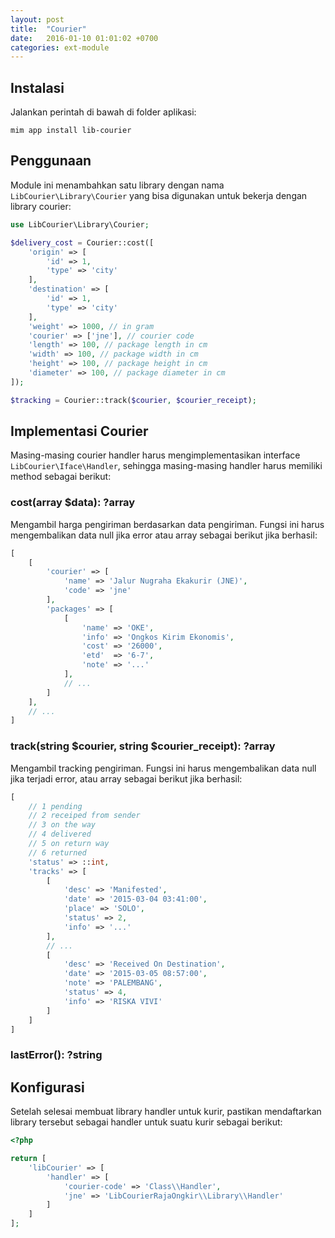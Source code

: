 ```yaml
---
layout: post
title:  "Courier"
date:   2016-01-10 01:01:02 +0700
categories: ext-module
---
```


## Instalasi

Jalankan perintah di bawah di folder aplikasi:

```
mim app install lib-courier
```

## Penggunaan

Module ini menambahkan satu library dengan nama `LibCourier\Library\Courier` yang
bisa digunakan untuk bekerja dengan library courier:

```php
use LibCourier\Library\Courier;

$delivery_cost = Courier::cost([
    'origin' => [
        'id' => 1,
        'type' => 'city'
    ],
    'destination' => [
        'id' => 1,
        'type' => 'city'
    ],
    'weight' => 1000, // in gram
    'courier' => ['jne'], // courier code
    'length' => 100, // package length in cm
    'width' => 100, // package width in cm
    'height' => 100, // package height in cm
    'diameter' => 100, // package diameter in cm
]);

$tracking = Courier::track($courier, $courier_receipt);
```

## Implementasi Courier

Masing-masing courier handler harus mengimplementasikan interface `LibCourier\Iface\Handler`,
sehingga masing-masing handler harus memiliki method sebagai berikut:


### cost(array $data): ?array

Mengambil harga pengiriman berdasarkan data pengiriman. Fungsi ini harus mengembalikan
data null jika error atau array sebagai berikut jika berhasil:

```php
[
    [
        'courier' => [
            'name' => 'Jalur Nugraha Ekakurir (JNE)',
            'code' => 'jne'
        ],
        'packages' => [
            [
                'name' => 'OKE',
                'info' => 'Ongkos Kirim Ekonomis',
                'cost' => '26000',
                'etd'  => '6-7',
                'note' => '...'
            ],
            // ...
        ]
    ],
    // ...
]
```

### track(string $courier, string $courier_receipt): ?array

Mengambil tracking pengiriman. Fungsi ini harus mengembalikan data null jika
terjadi error, atau array sebagai berikut jika berhasil:

```php
[
    // 1 pending
    // 2 receiped from sender
    // 3 on the way
    // 4 delivered
    // 5 on return way
    // 6 returned
    'status' => ::int,
    'tracks' => [
        [
            'desc' => 'Manifested',
            'date' => '2015-03-04 03:41:00',
            'place' => 'SOLO',
            'status' => 2,
            'info' => '...'
        ],
        // ...
        [
            'desc' => 'Received On Destination',
            'date' => '2015-03-05 08:57:00',
            'note' => 'PALEMBANG',
            'status' => 4,
            'info' => 'RISKA VIVI'
        ]
    ]
]
```

### lastError(): ?string

## Konfigurasi

Setelah selesai membuat library handler untuk kurir, pastikan mendaftarkan library
tersebut sebagai handler untuk suatu kurir sebagai berikut:

```php
<?php

return [
    'libCourier' => [
        'handler' => [
            'courier-code' => 'Class\\Handler',
            'jne' => 'LibCourierRajaOngkir\\Library\\Handler'
        ]
    ]
];
```
